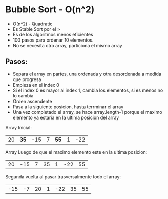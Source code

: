 # Bubble Sort - O(n^2)
- O(n^2) - Quadratic
- Es Stable Sort por el >
- Es de los algoritmos menos eficientes
- 100 pasos para ordenar 10 elementos.
- No se necesita otro array, particiona el mismo array

## Pasos:
- Separa el array en partes, una ordenada y otra desordenada a medida que progresa
- Empieza en el index 0
- Si el index 0 es mayor al index 1, cambia los elementos, si es menos no lo cambia
- Orden ascendente
- Pasa a la siguiente posicion, hasta terrminar el array
- Una vez completado el array, se hace array.length-1 porque el maximo elemento ya estaria en la ultima posicion del array

Array Inicial:
<table>
  <tr>
    <td>20</td>
    <td><b>35</b></td>
    <td>-15</td>
    <td>7</td>
    <td><b>55</b></td>
    <td>1</td>
    <td>-22</td>
  </tr>
</table>

Array Luego de que el maximo elemento este en la ultima posicion:
<table>
  <tr>
    <td>20</td>
    <td>-15</td>
    <td>7</td>
    <td>35</td>
    <td>1</td>
    <td>-22</td>
    <td>55</td>
  </tr>
</table>

Segunda vuelta al pasar trasversalmente todo el array:
<table>
  <tr>
    <td>-15</td>
    <td>-7</td>
    <td>20</td>
    <td>1</td>
    <td>-22</td>
    <td>35</td>
    <td>55</td>
  </tr>
</table>